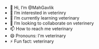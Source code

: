 - 👋 Hi, I’m @MahGavlik
- 👀 I’m interested in veterinry
- 🌱 I’m currently learning veterinary
- 💞️ I’m looking to collaborate on veterinery
- 📫 How to reach me veterinary
- 😄 Pronouns: I'm veterinary
- ⚡ Fun fact: veterinary

<!---
MahGavlik/MahGavlik is a ✨ special ✨ repository because its `README.md` (this file) appears on your GitHub profile.
You can click the Preview link to take a look at your changes.
--->
